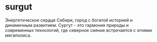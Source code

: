 # surgut
Энергетическое сердце Сибири, город с богатой историей и динамичным развитием. Сургут - это гармония природы и современных технологий, где северное сияние встречается с огнями мегаполиса.
